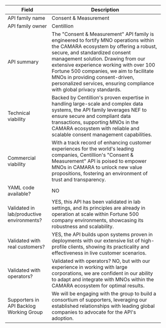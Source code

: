 | **Field** | Description | 
| ---- | ----- |
| API family name | Consent & Measurement |
| API family owner | Centillion |
| API summary | The "Consent & Measurement" API family is engineered to fortify MNO operations within the CAMARA ecosystem by offering a robust, secure, and standardized consent management solution. Drawing from our extensive experience working with over 100 Fortune 500 companies, we aim to facilitate MNOs in providing consent-driven, personalized services, ensuring compliance with global privacy standards. |
| Technical viability | Backed by Centillion's proven expertise in handling large-scale and complex data systems, the API family leverages NEF to ensure secure and compliant data transactions, supporting MNOs in the CAMARA ecosystem with reliable and scalable consent management capabilities.
| Commercial viability | With a track record of enhancing customer experiences for the world's leading companies, Centillion's "Consent & Measurement" API is poised to empower MNOs in CAMARA to unlock new value propositions, fostering an environment of trust and transparency. |
| YAML code available? | NO |
| Validated in lab/productive environments? | YES, this API has been validated in lab settings, and its principles are already in operation at scale within Fortune 500 company environments, showcasing its robustness and scalability. |
| Validated with real customers? | YES, the API builds upon systems proven in deployments with our extensive list of high-profile clients, showing its practicality and effectiveness in live customer scenarios. |
| Validated with operators? | Validated with operators?	NO, but with our experience in working with large corporations, we are confident in our ability to adapt and integrate with MNOs within the CAMARA ecosystem for optimal results. |
| Supporters in API Backlog Working Group | We will be engaging with the group to build a consortium of supporters, leveraging our established relationships with leading global companies to advocate for the API's adoption. |

